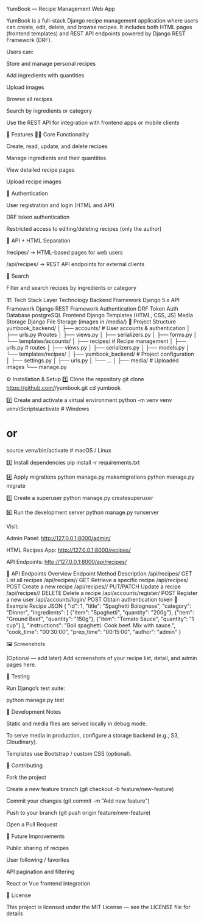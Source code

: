 YumBook — Recipe Management Web App

YumBook is a full-stack Django recipe management application where users can create, edit, delete, and browse recipes.
It includes both HTML pages (frontend templates) and REST API endpoints powered by Django REST Framework (DRF).

Users can:

Store and manage personal recipes

Add ingredients with quantities

Upload images

Browse all recipes

Search by ingredients or category

Use the REST API for integration with frontend apps or mobile clients

🚀 Features
👩‍🍳 Core Functionality

Create, read, update, and delete recipes

Manage ingredients and their quantities

View detailed recipe pages

Upload recipe images

🔐 Authentication

User registration and login (HTML and API)

DRF token authentication

Restricted access to editing/deleting recipes (only the author)

🧭 API + HTML Separation

/recipes/ → HTML-based pages for web users

/api/recipes/ → REST API endpoints for external clients

🔎 Search

Filter and search recipes by ingredients or category

🏗️ Tech Stack
Layer	Technology
Backend Framework	Django 5.x
API Framework	Django REST Framework
Authentication	DRF Token Auth
Database	postgreSQL
Frontend	Django Templates (HTML, CSS, JS)
Media Storage	Django File Storage (images in /media/)
🧩 Project Structure
yumbook_backend/
│
├── accounts/                   # User accounts & authentication
│   ├── urls.py                 #routes
│   ├── views.py
│   ├── serializers.py
│   ├── forms.py
│   └── templates/accounts/
│
├── recipes/                    # Recipe management
│   ├── urls.py                 # routes
│   ├── views.py
│   ├── serializers.py
│   ├── models.py
│   └── templates/recipes/
│
├── yumbook_backend/            # Project configuration
│   ├── settings.py
│   ├── urls.py
│   └── ...
│
├── media/                      # Uploaded images
└── manage.py

⚙️ Installation & Setup
1️⃣ Clone the repository
git clone https://github.com/<your-username>/yumbook.git
cd yumbook

2️⃣ Create and activate a virtual environment
python -m venv venv
venv\Scripts\activate        # Windows
# or
source venv/bin/activate     # macOS / Linux

3️⃣ Install dependencies
pip install -r requirements.txt

4️⃣ Apply migrations
python manage.py makemigrations
python manage.py migrate

5️⃣ Create a superuser
python manage.py createsuperuser

6️⃣ Run the development server
python manage.py runserver


Visit:

Admin Panel: http://127.0.0.1:8000/admin/

HTML Recipes App: http://127.0.0.1:8000/recipes/

API Endpoints: http://127.0.0.1:8000/api/recipes/

🔑 API Endpoints Overview
Endpoint	Method	Description
/api/recipes/	GET	List all recipes
/api/recipes/<id>/	GET	Retrieve a specific recipe
/api/recipes/	POST	Create a new recipe
/api/recipes/<id>/	PUT/PATCH	Update a recipe
/api/recipes/<id>/	DELETE	Delete a recipe
/api/accounts/register/	POST	Register a new user
/api/accounts/login/	POST	Obtain authentication token
🧾 Example Recipe JSON
{
  "id": 1,
  "title": "Spaghetti Bolognese",
  "category": "Dinner",
  "ingredients": [
    {"item": "Spaghetti", "quantity": "200g"},
    {"item": "Ground Beef", "quantity": "150g"},
    {"item": "Tomato Sauce", "quantity": "1 cup"}
  ],
  "instructions": "Boil spaghetti. Cook beef. Mix with sauce.",
  "cook_time": "00:30:00",
  "prep_time": "00:15:00",
  "author": "admin"
}

🖼️ Screenshots

(Optional — add later)
Add screenshots of your recipe list, detail, and admin pages here.

🧪 Testing

Run Django’s test suite:

python manage.py test

🧰 Development Notes

Static and media files are served locally in debug mode.

To serve media in production, configure a storage backend (e.g., S3, Cloudinary).

Templates use Bootstrap / custom CSS (optional).

🤝 Contributing

Fork the project

Create a new feature branch (git checkout -b feature/new-feature)

Commit your changes (git commit -m "Add new feature")

Push to your branch (git push origin feature/new-feature)

Open a Pull Request

🧠 Future Improvements

Public sharing of recipes

User following / favorites

API pagination and filtering

React or Vue frontend integration

🪪 License

This project is licensed under the MIT License — see the LICENSE file for details